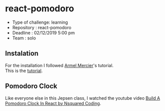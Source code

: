 # react-pomodoro

-   Type of challenge: learning
-   Repository : react-pomodoro
-   Deadline : 02/12/2019 5:00 pm
-   Team : solo

## Instalation

For the installation I followed [Armel Mercier](https://github.com/ArzhMael)'s tutorial.  
This is the [tutorial](https://github.com/ArzhMael/how-to-start-a-react-project-with-parcel).

## Pomodoro Clock

Like everyone else in this Jepsen class, I watched the youtube video [Build A Pomodoro Clock In React by
Nsquared Coding](https://www.youtube.com/watch?v=9EVmiQCfkuQ).
